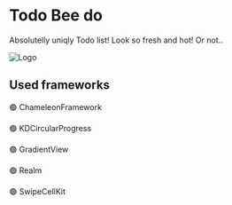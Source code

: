 
# Todo Bee do

Absolutelly uniqly Todo list! Look so fresh and hot! Or not.. 


![Logo](http://stepanok.com/github/todo.png)

    

## Used frameworks

🟢 ChameleonFramework 

🟢 KDCircularProgress

🟢 GradientView

🟢 Realm

🟢 SwipeCellKit

  
